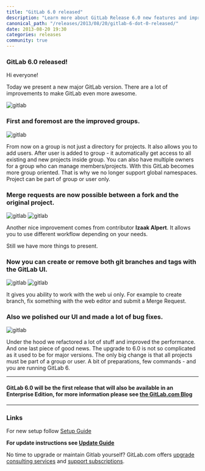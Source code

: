 ```yaml
---
title: "GitLab 6.0 released"
description: "Learn more about GitLab Release 6.0 new features and improvements."
canonical_path: "/releases/2013/08/20/gitlab-6-dot-0-released/"
date: 2013-08-20 19:30
categories: releases
community: true
---
```


### GitLab 6.0 released!

Hi everyone!

Today we present a new major GitLab version. There are a lot of improvements to make GitLab even more awesome.

![gitlab](/images/6_0/signin.png)

<!--more-->

### First and foremost are the improved groups. 

![gitlab](/images/6_0/group_members.png)

From now on a group is not just a directory for projects. It also allows you to add users. After user is added to group - it automatically get access to all existing and new projects inside group. 
You can also have multiple owners for a group who can manage members/projects. With this GitLab becomes more group oriented. That is why we no longer support global namespaces. Project can be part of group or user only.

### Merge requests are now possible between a fork and the original project.

![gitlab](/images/6_0/mr_on_fork_edit.png)
![gitlab](/images/6_0/mr_on_fork.png)

Another nice improvement comes from contributor __Izaak Alpert__. 
It allows you to use different workflow depending on your needs.

Still we have more things to present. 

### Now you can create or remove both git branches and tags with the GitLab UI.

![gitlab](/images/6_0/branches.png)
![gitlab](/images/6_0/create-tags.png)

It gives you ability to work with the web ui only. For example to create branch, fix something with the web editor and submit a Merge Request.

### Also we polished our UI and made a lot of bug fixes. 

![gitlab](/images/6_0/Dashboard.png)

Under the hood we refactored a lot of stuff and improved the performance. 
And one last piece of good news. The upgrade to 6.0 is not so complicated as it used to be for major versions. The only big change is that all projects must be part of a group or user. A bit of preparations, few commands - and you are running GitLab 6.

- - - 

#### GitLab 6.0 will be the first release that will also be available in an Enterprise Edition, for more information please see [the GitLab.com Blog](http://www.gitlab.com/2013/08/22/introducing-gitlab-6-0-enterprise-edition/)

- - - 

### Links

For new setup follow [Setup Guide](https://github.com/gitlabhq/gitlabhq/blob/6-0-stable/doc/install/installation.md)

__For update instructions see [Update Guide](https://about.gitlab.com/update/)__

No time to upgrade or maintain Gitlab yourself? GitLab.com offers [upgrade consulting services](http://www.gitlab.com/consultancy/) and [support subscriptions](/pricing/).
